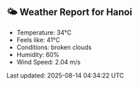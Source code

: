 <!-- WEATHER-START -->
## 🌤 Weather Report for Hanoi

- Temperature: 34°C
- Feels like: 41°C
- Conditions: broken clouds
- Humidity: 60%
- Wind Speed: 2.04 m/s

Last updated: 2025-08-14 04:34:22 UTC
<!-- WEATHER-END -->

